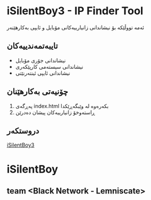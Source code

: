 # iSilentBoy3 - IP Finder Tool

ئەمە تووڵێکه بۆ نیشاندانی زانیارییەکانی مۆبایل و ئایپی بەکارهێنەر

## تایبەتمەندییەکان
- نیشاندانی جۆری مۆبایل
- نیشاندانی سیستەمی کارپێکەری
- نیشاندانی ئایپی ئینتەرنێتی

## چۆنیەتی بەکارهێنان
1. پەڕگەی index.html بکەرەوە لە وێبگەڕێکدا
2. ڕاستەوخۆ زانیارییەکان پیشان دەدرێن

## دروستکەر
[iSilentBoy3](https://github.com/iSilentBoy3)
# iSilentBoy
## team <Black Network - Lemniscate> 
